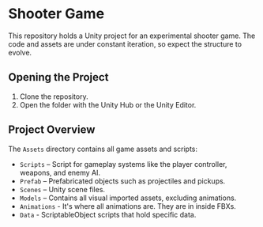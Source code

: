 # Shooter Game

This repository holds a Unity project for an experimental shooter game. The code and assets are under constant iteration, so expect the structure to evolve.

## Opening the Project

1. Clone the repository.
2. Open the folder with the Unity Hub or the Unity Editor.

## Project Overview

The `Assets` directory contains all game assets and scripts:

- `Scripts` – Script for gameplay systems like the player controller, weapons, and enemy AI.
- `Prefab` – Prefabricated objects such as projectiles and pickups.
- `Scenes` – Unity scene files.
- `Models` – Contains all visual imported assets, excluding animations.
- `Animations` - It's where all animations are. They are in inside FBXs.
- `Data` - ScriptableObject scripts that hold specific data.
